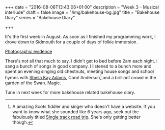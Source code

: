 +++
date = "2016-08-06T13:43:06+01:00"
description = "Week 3 – Musical interlude"
draft = false
image = "/img/bakehouse-bg.jpg"
title = "Bakehouse Diary"
series = "Bakehouse Diary"

+++

It's the first week in August. As soon as I finished my programming work, I
drove down to Sidmouth for a couple of days of folkie immersion.

<a href="https://www.flickr.com/photos/pdcawley/albums/72157669058818493"
class="embed">Photographic evidence</a>
<!--more-->

There's not all that much to say. I didn't get to bed before 2am each night. I
sang a bunch of songs in good company. I listened to a bunch more and spent an
evening singing old chestnuts, meeting house songs and school hymns with
[Sheila Kay Adams](http://www.sheilakayadams.com), Carol Anderson[^1] and a
brilliant crowd in the garden of the Swan. Magic.

Tune in next week for more bakehouse related bakehouse diary.

[^1]: A amazing Scots fiddler and singer who doesn't have a website. If you want to
    know what she sounded like 6 years ago, seek out the fabulously titled
    [Single track road trip](http://www.livingtradition.co.uk/webrevs/ltcd5001.htm).
    She's only getting better though.
